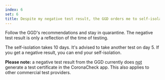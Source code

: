 ```yaml
---
index: 6
set: 6
title: Despite my negative test result, the GGD orders me to self-isolate. What do I do?
---
```

Follow the GGD's recommendations and stay in quarantine. The negative test result is only a reflection of the time of testing.

The self-isolation takes 10 days. It's advised to take another test on day 5. If you get a negative result, you can end your self-isolation.

**Please note:** a negative test result from the GGD currently does <u>not</u> generate a test certificate in the CoronaCheck app. This also applies to other commercial test providers. 
